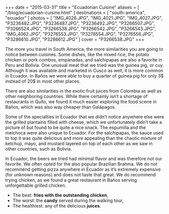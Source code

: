 +++
date    = "2015-03-31"
title   = "Ecuadorian Cuisine"
aliases = [ "/blog/ecuadorian-cuisine.html" ]
destinations = [ "south-america", "ecuador" ]
photos  = [
  "IMG_4026.JPG", "IMG_4021.JPG", "IMG_4027.JPG", "P3236482.JPG", "P3236487.JPG",
  "P3236492.JPG", "P3266507.JPG", "P3266524.JPG", "P3266538.JPG", "P3266542.JPG",
  "P3266543.JPG", "IMG_4062.JPG", "P3276553.JPG", "P3276554.JPG", "P3276556.JPG",
  "P3286610.JPG", "P3286612.JPG"
]
cover = "P3266538.JPG"
+++

The more you travel in South America, the more similarities you are going to notice between cuisines. Some dishes, like the mixed rice, the potato chicken or pork combos, empanadas, and salchipapas are also a favorite in Peru and Bolivia. One unusual meat that we tried was the guinea pig, or cuy. Although it was available and marketed in Cusco as well, it is more common in Ecuador. In Baños we were able to buy a quarter of guinea pig for only 3$ instead of 20$ in most other places.
<!--more-->
There are also similarities in the exotic fruit juices from Colombia as well as other neighboring countries. While there certainly isn’t a shortage of restaurants in Quito, we found it much easier exploring the food scene in Baños, which was also way cheaper than Galápagos.

Some of the specialties in Ecuador that we didn’t notice anywhere else were the grilled plantains filled with cheese, which we unfortunately didn’t take a picture of but found to be quite a nice snack. The espumilla and the melchoca were also unique to Ecuador. For the salchipapas, the sauce used to top it was quite delicious and more appealing than the chaotic mixture of ketchup, mayo, and mustard layered on top of each other as we saw in other countries, such as Bolivia.

In Ecuador, the beers we tried had minimal flavor and was therefore not our favorite. We often opted for the also popular Brazilian Brahma. We do not recommend getting pizza anywhere in Ecuador as it’s extremely expensive (for unknown reasons) and does not taste that great. We do recommend trying chicken, as we found a great restaurant in Baños serving unforgettable grilled chicken.

* The best: **fries with the outstanding chicken**,
* The worst: the **candy** served during the walking tour,
* The healthiest: any of the delicious **juices**.